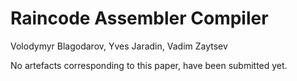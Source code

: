 # Raincode Assembler Compiler
Volodymyr Blagodarov, Yves Jaradin, Vadim Zaytsev

No artefacts corresponding to this paper, have been submitted yet.
